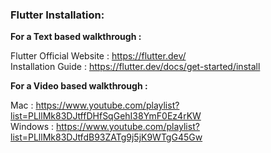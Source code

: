 ### Flutter Installation:

**For a Text based walkthrough :**

Flutter Official Website : https://flutter.dev/
<br>
Installation Guide : https://flutter.dev/docs/get-started/install
<br>

**For a Video based walkthrough :**

Mac : https://www.youtube.com/playlist?list=PLllMk83DJtffDHfSqGehI38YmF0Ez4rKW
<br>
Windows : https://www.youtube.com/playlist?list=PLllMk83DJtfdB93ZATg9j5jK9WTgG45Gw
<br>